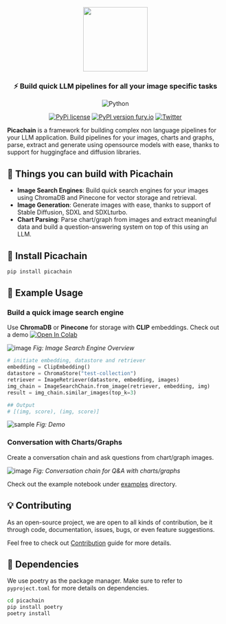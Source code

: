 <div align="center">
<img src="https://github.com/d1pankarmedhi/picachain/assets/136924835/3a299c21-6590-4ee1-a3c1-73a92653f21e" height=150></img>
<h3>⚡️ Build quick LLM pipelines for all your image specific tasks</h3>

![Python](https://img.shields.io/badge/python-3670A0?style=for-the-badge&logo=python&logoColor=ffdd54)

[![PyPi license](https://badgen.net/pypi/license/pip/)]() [![PyPI version fury.io](https://badge.fury.io/py/picachain.svg)](https://pypi.python.org/pypi/picachain/)
[![Twitter](https://img.shields.io/twitter/url/https/twitter.com/picachain.svg?style=social&label=Follow%20%40Picachain)](https://twitter.com/picachain)



</div>


**Picachain** is a framework for building complex non language pipelines for your LLM application. Build pipelines for your images, charts and graphs, parse, extract and generate using opensource models with ease, thanks to support for huggingface and diffusion libraries.

## 🌉 Things you can build with Picachain
- **Image Search Engines**: Build quick search engines for your images using ChromaDB and Pinecone for vector storage and retrieval. 
- **Image Generation**: Generate images with ease, thanks to support of Stable Diffusion, SDXL and SDXLturbo.
- **Chart Parsing**: Parse chart/graph from images and extract meaningful data and build a question-answering system on top of this using an LLM.

## 📌 Install Picachain

```bash
pip install picachain
```

## 🥇 Example Usage

### Build a quick image search engine

Use **ChromaDB** or **Pinecone** for storage with **CLIP** embeddings.
Check out a demo [![Open In Colab](https://colab.research.google.com/assets/colab-badge.svg)](https://colab.research.google.com/drive/1FbruIGMBrD7VW5jCHStHzGlsEuigbS0q?usp=sharing)

![image](https://github.com/pica-labs/picachain/assets/136924835/57c400e7-3615-4775-b3aa-c2c211307ef0)
*Fig: Image Search Engine Overview*

```python
# initiate embedding, datastore and retriever
embedding = ClipEmbedding()
datastore = ChromaStore("test-collection")
retriever = ImageRetriever(datastore, embedding, images)
img_chain = ImageSearchChain.from_image(retriever, embedding, img)
result = img_chain.similar_images(top_k=3)

## Output 
# [(img, score), (img, score)]
```
![sample](https://private-user-images.githubusercontent.com/136924835/310149251-19637f25-bc5f-4a90-982e-24efe6109a22.png?jwt=eyJhbGciOiJIUzI1NiIsInR5cCI6IkpXVCJ9.eyJpc3MiOiJnaXRodWIuY29tIiwiYXVkIjoicmF3LmdpdGh1YnVzZXJjb250ZW50LmNvbSIsImtleSI6ImtleTUiLCJleHAiOjE3MTU2NzM0MTAsIm5iZiI6MTcxNTY3MzExMCwicGF0aCI6Ii8xMzY5MjQ4MzUvMzEwMTQ5MjUxLTE5NjM3ZjI1LWJjNWYtNGE5MC05ODJlLTI0ZWZlNjEwOWEyMi5wbmc_WC1BbXotQWxnb3JpdGhtPUFXUzQtSE1BQy1TSEEyNTYmWC1BbXotQ3JlZGVudGlhbD1BS0lBVkNPRFlMU0E1M1BRSzRaQSUyRjIwMjQwNTE0JTJGdXMtZWFzdC0xJTJGczMlMkZhd3M0X3JlcXVlc3QmWC1BbXotRGF0ZT0yMDI0MDUxNFQwNzUxNTBaJlgtQW16LUV4cGlyZXM9MzAwJlgtQW16LVNpZ25hdHVyZT1jMGQxNzhjNTE3NTgxM2M2YTVlZGQyYTIwMWQ1ZTQxNWIwOWVjZDU2MDY1N2JhMGM0NGI4ODNiN2Y3ZDdhZGVkJlgtQW16LVNpZ25lZEhlYWRlcnM9aG9zdCZhY3Rvcl9pZD0wJmtleV9pZD0wJnJlcG9faWQ9MCJ9.VYNaG734Czjsa5NdmJGo6O_FGhFtdEnUULyaBDm4oV4)
*Fig: Demo*

### Conversation with Charts/Graphs

Create a conversation chain and ask questions from chart/graph images.

![image](https://github.com/pica-labs/picachain/assets/136924835/a30c6969-98ee-43ac-beed-5425487aa95b)
*Fig: Conversation chain for Q&A with charts/graphs*

Check out the example notebook under [examples](/examples/chart_conversation_chain.ipynb) directory.

## 💡 Contributing
As an open-source project, we are open to all kinds of contribution, be it through code, documentation, issues, bugs, or even feature suggestions. 

Feel free to check out [Contribution](/CONTRIBUTION.md) guide for more details.

## 🔧 Dependencies
We use poetry as the package manager. Make sure to refer to `pyproject.toml` for more details on dependencies. 

```bash
cd picachain
pip install poetry
poetry install 
```

